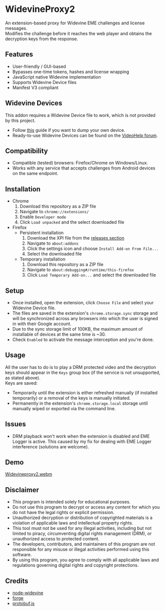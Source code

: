 # WidevineProxy2
An extension-based proxy for Widevine EME challenges and license messages. \
Modifies the challenge before it reaches the web player and obtains the decryption keys from the response.

## Features
+ User-friendly / GUI-based
+ Bypasses one-time tokens, hashes and license wrapping
+ JavaScript native Widevine implementation
+ Supports Widevine Device files
+ Manifest V3 compliant

## Widevine Devices
This addon requires a Widevine Device file to work, which is not provided by this project.
+ Follow [this](https://forum.videohelp.com/threads/408031) guide if you want to dump your own device.
+ Ready-to-use Widevine Devices can be found on the [VideoHelp forum](https://forum.videohelp.com/forums/48).

## Compatibility
+ Compatible (tested) browsers: Firefox/Chrome on Windows/Linux.
+ Works with any service that accepts challenges from Android devices on the same endpoint.

## Installation
+ Chrome
  1. Download this repository as a ZIP file
  2. Navigate to `chrome://extensions/`
  3. Enable `Developer mode`
  4. Click `Load unpacked` and the select downloaded file
+ Firefox
  + Persistent installation
    1. Download the XPI file from the [releases section](https://github.com/DevLARLEY/WidevineProxy2/releases)
    2. Navigate to `about:addons`
    3. Click the settings icon and choose `Install Add-on From File...`
    4. Select the downloaded file
  + Temporary installation
    1. Download this repository as a ZIP file
    2. Navigate to `about:debugging#/runtime/this-firefox`
    3. Click `Load Temporary Add-on...` and select the downloaded file

## Setup
+ Once installed, open the extension, click `Choose File` and select your Widevine Device file.
+ The files are saved in the extension's `chrome.storage.sync` storage and will be synchronized across any browsers into which the user is signed in with their Google account.
+ Due to the sync storage limit of 100KB, the maximum amount of installable of devices at the same time is ~30.
+ Check `Enabled` to activate the message interception and you're done.

## Usage
All the user has to do is to play a DRM protected video and the decryption keys should appear in the `Keys` group box (if the service is not unsupported, as stated above). \
Keys are saved:
+ Temporarily until the extension is either refreshed manually (if installed temporarily) or a removal of the keys is manually initiated.
+ Permanently in the extension's `chrome.storage.local` storage until manually wiped or exported via the command line.

## Issues
+ DRM playback won't work when the extension is disabled and EME Logger is active. This caused by my fix for dealing with EME Logger interference (solutions are welcome).

## Demo
[Widevineproxy2.webm](https://github.com/user-attachments/assets/8f51cee3-50e2-4aa4-b244-afa2d0b2987e)

## Disclaimer
+ This program is intended solely for educational purposes.
+ Do not use this program to decrypt or access any content for which you do not have the legal rights or explicit permission.
+ Unauthorized decryption or distribution of copyrighted materials is a violation of applicable laws and intellectual property rights.
+ This tool must not be used for any illegal activities, including but not limited to piracy, circumventing digital rights management (DRM), or unauthorized access to protected content.
+ The developers, contributors, and maintainers of this program are not responsible for any misuse or illegal activities performed using this software.
+ By using this program, you agree to comply with all applicable laws and regulations governing digital rights and copyright protections.

## Credits
+ [node-widevine](https://github.com/Frooastside/node-widevine)
+ [forge](https://github.com/digitalbazaar/forge)
+ [protobuf.js](https://github.com/protobufjs/protobuf.js)
